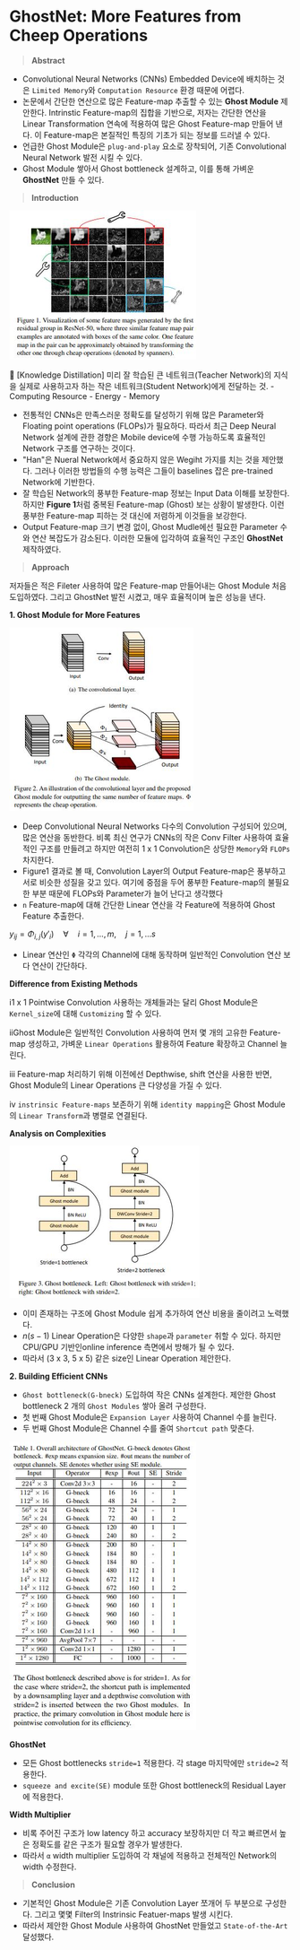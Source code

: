 # GhostNet: More Features from Cheep Operations

> **Abstract**
> 
- Convolutional Neural Networks (CNNs) Embedded Device에 배치하는 것은 `Limited Memory`와 `Computation Resource` 환경 때문에 어렵다.
- 논문에서 간단한 연산으로 많은 Feature-map 추출할 수 있는 **Ghost Module** 제안한다. Intrinstic Feature-map의 집합을 기반으로, 저자는 간단한 연산을 Linear Transformation 연속에 적용하여 많은 Ghost Feature-map 만들어 낸다. 이 Feature-map은 본질적인 특징의 기초가 되는 정보를 드러낼 수 있다.
- 언급한 Ghost Module은 `plug-and-play` 요소로 장착되어, 기존 Convolutional Neural Network 발전 시킬 수 있다.
- Ghost Module 쌓아서 Ghost bottleneck 설계하고, 이를 통해 가벼운 **GhostNet** 만들 수 있다.

> **Introduction**
> 

![Figure1](./src/1.jpg)

<aside>
📌 [Knowledge Distillation]
미리 잘 학습된 큰 네트워크(Teacher Network)의 지식을 실제로 사용하고자 하는 작은 네트워크(Student Network)에게 전달하는 것.
- Computing Resource
- Energy
- Memory

</aside>

- 전통적인 CNNs은 만족스러운 정확도를 달성하기 위해 많은 Parameter와 Floating point operations (FLOPs)가 필요하다. 따라서 최근 Deep Neural Network 설계에 관한 경향은 Mobile device에 수행 가능하도록 효율적인 Network 구조를 연구하는 것이다.
- "Han"은 Nueral Network에서 중요하지 않은 Wegiht 가지를 치는 것을 제안했다. 그러나 이러한 방법들의 수행 능력은 그들이 baselines 잡은 pre-trained Network에 기반한다.
- 잘 학습된 Network의 풍부한 Feature-map 정보는 Input Data 이해를 보장한다. 하지만 **Figure 1**처럼 중복된 Feature-map (Ghost) 보는 상황이 발생한다. 이런 풍부한 Feature-map 피하는 것 대신에 저렴하게 이것들을 보강한다.
- Output Feature-map 크기 변경 없이, Ghost Mudle에선 필요한 Parameter 수와 연산 복잡도가 감소된다. 이러한 모듈에 입각하여 효율적인 구조인 **GhostNet** 제작하였다.

> **Approach**
> 

저자들은 적은 Fileter 사용하여 많은 Feature-map 만들어내는 Ghost Module 처음 도입하였다. 그리고 GhostNet 발전 시켰고, 매우 효율적이며 높은 성능을 낸다.

**1. Ghost Module for More Features**

![Figure2](./src/2.jpg)

- Deep Convolutional Neural Networks 다수의 Convolution 구성되어 있으며, 많은 연산을 동반한다. 비록 최신 연구가 CNNs의 작은 Conv Filter 사용하여 효율적인 구조를 만들려고 하지만 여전히 1 x 1 Convolution은 상당한 `Memory`와 `FLOPs` 차지한다.
- Figure1 결과로 볼 때, Convolution Layer의 Output Feature-map은 풍부하고 서로 비슷한 성질을 갖고 있다. 여기에 중점을 두어 풍부한 Feature-map의 불필요한 부분 때문에 FLOPs와 Parameter가 늘어 난다고 생각했다
- `n` Feature-map에 대해 간단한 Linear 연산을 각 Feature에 적용하여 Ghost Feature 추출한다.

$y_{ij} = Φ_{i, j} (y'_i)    \quad ∀ \quad i=1,...,m, \quad j=1, ...s$

- Linear 연산인 `Φ` 각각의 Channel에 대해 동작하며 일반적인 Convolution 연산 보다 연산이 간단하다.

**Difference from Existing Methods**

ⅰ1 x 1 Pointwise Convolution 사용하는 개체들과는 달리 Ghost Module은 `Kernel_size`에 대해 `Customizing` 할 수 있다.

ⅱGhost Module은 일반적인 Convolution 사용하여 먼저 몇 개의 고유한 Feature-map 생성하고, 가벼운 `Linear Operations` 활용하여 Feature 확장하고 Channel 늘린다.

ⅲ Feature-map 처리하기 위해 이전에선 Depthwise, shift 연산을 사용한 반면, Ghost Module의 Linear Operations 큰 다양성을 가질 수 있다.

ⅳ `instrinsic Feature-maps` 보존하기 위해 `identity mapping`은 Ghost Module의 `Linear Transform`과 병렬로 연결된다.

**Analysis on Complexities**

![Figure3](./src/3.jpg)

- 이미 존재하는 구조에 Ghost Module 쉽게 추가하여 연산 비용을 줄이려고 노력했다.
- $n (s-1)$ Linear Operation은 다양한 `shape`과 `parameter` 취할 수 있다. 하지만 CPU/GPU 기반인online inference 측면에서 방해가 될 수 있다.
- 따라서 (3 x 3, 5 x 5) 같은 size인 Linear Operation 제안한다.

**2. Building Efficient CNNs**

- `Ghost bottleneck(G-bneck)` 도입하여 작은 CNNs 설계한다. 제안한 Ghost bottleneck 2 개의 `Ghost Modules` 쌓아 올려 구성한다.
- 첫 번째 Ghost Module은 `Expansion Layer` 사용하여 Channel 수를 늘린다.
- 두 번째 Ghost Module은 Channel 수를 줄여 `Shortcut path` 맞춘다.

![Figure4](./src/4.jpg)

**GhostNet**

- 모든 Ghost bottlenecks `stride=1` 적용한다. 각 stage 마지막에만 `stride=2` 적용한다.
- `squeeze and excite(SE)` module 또한 Ghost bottleneck의 Residual Layer에 적용한다.

**Width Multiplier**

- 비록 주어진 구조가 low latency 하고 accuracy 보장하지만 더 작고 빠르면서 높은 정확도를 같은 구조가 필요할 경우가 발생한다.
- 따라서 `α` width multiplier 도입하여 각 채널에 적용하고 전체적인 Network의 width 수정한다.

> **Conclusion**
> 
- 기본적인 Ghost Module은 기존 Convolution Layer 쪼개어 두 부분으로 구성한다. 그리고 몇몇 Filter의 Instrinsic Featuer-maps 발생 시킨다.
- 따라서 제안한 Ghost Module 사용하여 GhostNet 만들었고 `State-of-the-Art` 달성했다.